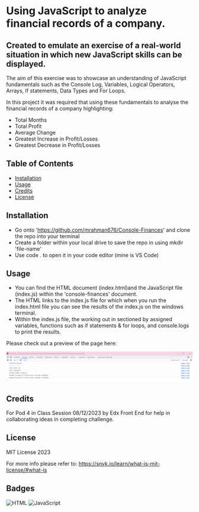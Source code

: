 # Using JavaScript to analyze financial records of a company.

## Created to emulate an exercise of a real-world situation in which new JavaScript skills can be displayed.

The aim of this exercise was to showcase an understanding of JavaScript fundamentals such as the Console Log, Variables, Logical Operators, Arrays, If statements, Data Types and For Loops.

In this project it was required that using these fundamentals to analyse the financial records of a company highlighting:

* Total Months
* Total Profit
* Average Change
* Greatest Increase in Profit/Losses 
* Greatest Decrease in Profit/Losses

## Table of Contents

* [Installation](#installation)
* [Usage](#usage)
* [Credits](#credits)
* [License](#license)

## Installation

* Go onto 'https://github.com/mrahman676/Console-Finances' and clone the repo into your terminal
* Create a folder within your local drive to save the repo in using mkdir 'file-name'
* Use code . to open it in your code editor (mine is VS Code)

## Usage 

* You can find the HTML document (index.html)and the JavaScript file (index.js) within the 'console-finances' document.
* The HTML links to the index.js file for which when you run the index.html file you can see the results of the index.js on the windows terminal.
* Within the index.js file, the working out in sectioned by assigned variables, functions such as if statements & for loops, and console.logs to print the results.

Please check out a preview of the page here:

![JavaScript Console-Finances Screenshot](images/screenshot.png)

## Credits

For Pod 4 in Class Session 08/12/2023 by Edx Front End for help in collaborating ideas in completing challenge.

## License

MIT License 2023

For more info please refer to: https://snyk.io/learn/what-is-mit-license/#what-is

## Badges

![HTML](https://img.shields.io/badge/html-orange)
![JavaScript](https://img.shields.io/badge/JavaScript-gold)